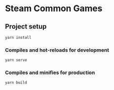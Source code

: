 # Steam Common Games

## Project setup

``` sh
yarn install
```

### Compiles and hot-reloads for development

``` sh
yarn serve
```

### Compiles and minifies for production

``` sh
yarn build
```
